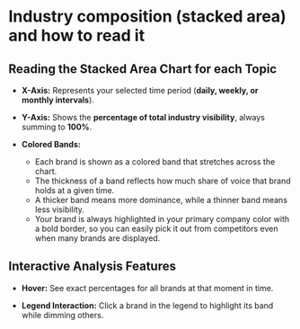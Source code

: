 # Industry composition (stacked area) and how to read it

## Reading the Stacked Area Chart for each Topic

- **X-Axis:**
Represents your selected time period (**daily, weekly, or monthly intervals**).

- **Y-Axis:**
Shows the **percentage of total industry visibility**, always summing to **100%**.

- **Colored Bands:**
  - Each brand is shown as a colored band that stretches across the chart.
  - The thickness of a band reflects how much share of voice that brand holds at a given time.
  - A thicker band means more dominance, while a thinner band means less visibility.
  - Your brand is always highlighted in your primary company color with a bold border, so you can easily pick it out from competitors even when many brands are displayed.

## Interactive Analysis Features

- **Hover:**
See exact percentages for all brands at that moment in time.

- **Legend Interaction:**
Click a brand in the legend to highlight its band while dimming others.
